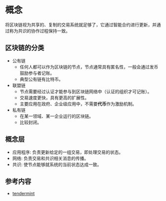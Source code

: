 # 概念

将区块链视为共享的、复制的交易系统就足够了，它通过智能合约进行更新，并通过称为共识的协作过程保持一致。

## 区块链的分类

- 公有链
  - 任何人都可以作为区块链的节点，节点通常具有匿名性，一般会通过发币鼓励参与者记账。
  - 典型公有链有比特币。
- 联盟链
  - 节点需要经过认证才能参与到区块链网络中（认证的组织才可记账）。
  - 交易速度更快，具有更高的扩展性。
  - 主要应用在政府、企业级应用中，不需要**代币**作为激励机制。
- 私有链
  - 在某一领域、某一企业运行的区块链。
  - 比较封闭。

## 概念层

- 应用程序: 负责更新给定的一组交易，即处理交易的状态。
- 网络: 负责交易和共识相关消息的传播。
- 共识: 使节点能够就系统的当前状态达成一致。

## 参考内容

- [tendermint](https://github.com/tendermint/tendermint)

